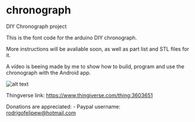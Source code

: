 # chronograph
DIY Chronograph project

This is the font code for the arduino DIY chronograph.

More instructions will be avaliable soon, as well as part list and STL files for it.

A vídeo is beeing made by me to show how to build, program and use the chronograph with the Android app.


![alt text](https://raw.githubusercontent.com/username/projectname/branch/path/to/img.png)


Thingverse link: https://www.thingiverse.com/thing:3603651


Donations are appreciated: 
    - Paypal username: rodrigofelipew@hotmail.com

